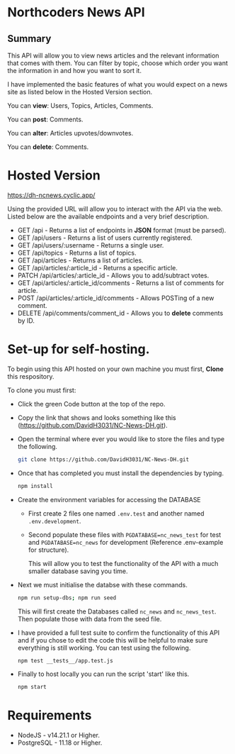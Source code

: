 # Northcoders News API

## Summary

This API will allow you to view news articles and the relevant information that comes with them. You can filter by topic, choose which order you want the information in and how you want to sort it.

I have implemented the basic features of what you would expect on a news site as listed below in the Hosted Version section.

You can **view**: Users, Topics, Articles, Comments.

You can **post**: Comments.

You can **alter**: Articles upvotes/downvotes.

You can **delete**: Comments.

# Hosted Version

<https://dh-ncnews.cyclic.app/>

Using the provided URL will allow you to interact with the API via the web. Listed below are the available endpoints and a very brief description.

- GET /api - Returns a list of endpoints in **JSON** format (must be parsed).
- GET /api/users - Returns a list of users currently registered.
- GET /api/users/:username - Returns a single user.
- GET /api/topics - Returns a list of topics.
- GET /api/articles - Returns a list of articles.
- GET /api/articles/:article_id - Returns a specific article.
- PATCH /api/articles/:article_id - Allows you to add/subtract votes.
- GET /api/articles/:article_id/comments - Returns a list of comments for article.
- POST /api/articles/:article_id/comments - Allows POSTing of a new comment.
- DELETE /api/comments/comment_id - Allows you to **delete** comments by ID.

# Set-up for self-hosting.

To begin using this API hosted on your own machine you must first, **Clone** this respository.

To clone you must first:

- Click the green Code button at the top of the repo.
- Copy the link that shows and looks something like this (https://github.com/DavidH3031/NC-News-DH.git).
- Open the terminal where ever you would like to store the files and type the following.

  ```sh
  git clone https://github.com/DavidH3031/NC-News-DH.git
  ```

- Once that has completed you must install the dependencies by typing.
  ```sh
  npm install
  ```
- Create the environment variables for accessing the DATABASE

  - First create 2 files one named `.env.test` and another named `.env.development`.
  - Second populate these files with `PGDATABASE=nc_news_test` for test and `PGDATABASE=nc_news` for development (Reference .env-example for structure).

    This will allow you to test the functionality of the API with a much smaller database saving you time.

- Next we must initialise the databse with these commands.

  ```sh
  npm run setup-dbs; npm run seed
  ```

  This will first create the Databases called `nc_news` and `nc_news_test`. Then populate those with data from the seed file.

- I have provided a full test suite to confirm the functionality of this API and if you chose to edit the code this will be helpful to make sure everything is still working. You can test using the following.

  ```sh
  npm test __tests__/app.test.js
  ```

- Finally to host locally you can run the script 'start' like this.
  ```sh
  npm start
  ```

# Requirements

- NodeJS - v14.21.1 or Higher.
- PostgreSQL - 11.18 or Higher.
